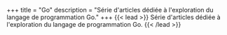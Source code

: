 +++
title = "Go"
description = "Série d'articles dédiée à l'exploration du langage de programmation Go."
+++
{{< lead >}}
Série d'articles dédiée à l'exploration du langage de programmation Go.
{{< /lead >}}
